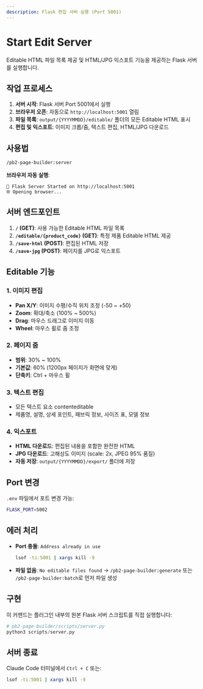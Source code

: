 ```yaml
---
description: Flask 편집 서버 실행 (Port 5001)
---
```


# Start Edit Server

Editable HTML 파일 목록 제공 및 HTML/JPG 익스포트 기능을 제공하는 Flask 서버를 실행합니다.

## 작업 프로세스

1. **서버 시작**: Flask 서버 Port 5001에서 실행
2. **브라우저 오픈**: 자동으로 `http://localhost:5001` 열림
3. **파일 목록**: `output/{YYYYMMDD}/editable/` 폴더의 모든 Editable HTML 표시
4. **편집 및 익스포트**: 이미지 크롭/줌, 텍스트 편집, HTML/JPG 다운로드

## 사용법

```bash
/pb2-page-builder:server
```

**브라우저 자동 실행**:
```
🚀 Flask Server Started on http://localhost:5001
🌐 Opening browser...
```

## 서버 엔드포인트

1. **`/` (GET)**: 사용 가능한 Editable HTML 파일 목록
2. **`/editable/{product_code}` (GET)**: 특정 제품 Editable HTML 제공
3. **`/save-html` (POST)**: 편집된 HTML 저장
4. **`/save-jpg` (POST)**: 페이지를 JPG로 익스포트

## Editable 기능

### 1. 이미지 편집
- **Pan X/Y**: 이미지 수평/수직 위치 조정 (-50 ~ +50)
- **Zoom**: 확대/축소 (100% ~ 500%)
- **Drag**: 마우스 드래그로 이미지 이동
- **Wheel**: 마우스 휠로 줌 조정

### 2. 페이지 줌
- **범위**: 30% ~ 100%
- **기본값**: 60% (1200px 페이지가 화면에 맞게)
- **단축키**: Ctrl + 마우스 휠

### 3. 텍스트 편집
- 모든 텍스트 요소 contenteditable
- 제품명, 설명, 상세 포인트, 패브릭 정보, 사이즈 표, 모델 정보

### 4. 익스포트
- **HTML 다운로드**: 편집된 내용을 포함한 완전한 HTML
- **JPG 다운로드**: 고해상도 이미지 (scale: 2x, JPEG 95% 품질)
- **자동 저장**: `output/{YYYYMMDD}/export/` 폴더에 저장

## Port 변경

`.env` 파일에서 포트 변경 가능:
```bash
FLASK_PORT=5002
```

## 에러 처리

- **Port 충돌**: `Address already in use`
  ```bash
  lsof -ti:5001 | xargs kill -9
  ```

- **파일 없음**: `No editable files found`
  → `/pb2-page-builder:generate` 또는 `/pb2-page-builder:batch`로 먼저 파일 생성

## 구현

이 커맨드는 플러그인 내부의 원본 Flask 서버 스크립트를 직접 실행합니다:

```python
# pb2-page-builder/scripts/server.py
python3 scripts/server.py
```

## 서버 종료

Claude Code 터미널에서 `Ctrl + C` 또는:
```bash
lsof -ti:5001 | xargs kill -9
```

